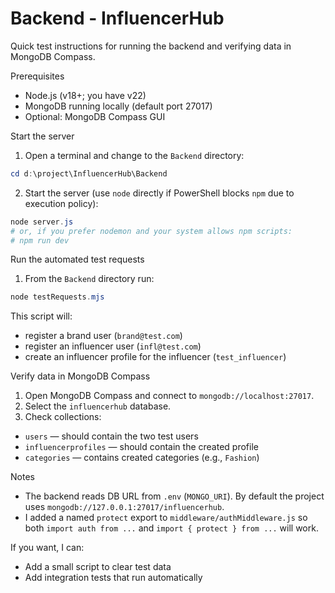 # Backend - InfluencerHub

Quick test instructions for running the backend and verifying data in MongoDB Compass.

Prerequisites
- Node.js (v18+; you have v22)
- MongoDB running locally (default port 27017)
- Optional: MongoDB Compass GUI

Start the server
1. Open a terminal and change to the `Backend` directory:

```powershell
cd d:\project\InfluencerHub\Backend
```

2. Start the server (use `node` directly if PowerShell blocks `npm` due to execution policy):

```powershell
node server.js
# or, if you prefer nodemon and your system allows npm scripts:
# npm run dev
```

Run the automated test requests
1. From the `Backend` directory run:

```powershell
node testRequests.mjs
```

This script will:
- register a brand user (`brand@test.com`)
- register an influencer user (`infl@test.com`)
- create an influencer profile for the influencer (`test_influencer`)

Verify data in MongoDB Compass
1. Open MongoDB Compass and connect to `mongodb://localhost:27017`.
2. Select the `influencerhub` database.
3. Check collections:
- `users` — should contain the two test users
- `influencerprofiles` — should contain the created profile
- `categories` — contains created categories (e.g., `Fashion`)

Notes
- The backend reads DB URL from `.env` (`MONGO_URI`). By default the project uses `mongodb://127.0.0.1:27017/influencerhub`.
- I added a named `protect` export to `middleware/authMiddleware.js` so both `import auth from ...` and `import { protect } from ...` will work.

If you want, I can:
- Add a small script to clear test data
- Add integration tests that run automatically
